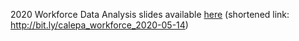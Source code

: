 2020 Workforce Data Analysis slides available [here](https://cawaterboarddatacenter.github.io/ca-state-workforce-data/07_slides/2021-05-14/workforce_data_summary_2021-05-14.html) (shortened link: http://bit.ly/calepa_workforce_2020-05-14)